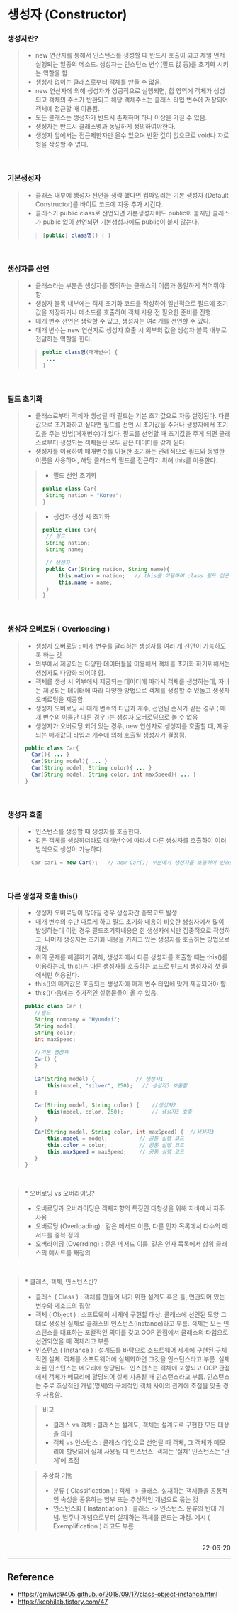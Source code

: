 # 생성자 (Constructor)

### 생성자란?
>- new 연산자를 통해서 인스턴스를 생성할 때 반드시 호출이 되고 제일 먼저 실행되는 일종의 메소드. 생성자는 인스턴스 변수(필드 값 등)를 초기화 시키는 역할을 함.
>- 생성자 없이는 클래스로부터 객체를 만들 수 없음.
>- new 연산자에 의해 생성자가 성공적으로 실행되면, 힙 영역에 객체가 생성되고 객체의 주소가 반환되고 해당 객체주소는 클래스 타입 변수에 저장되어 객체에 접근할 때 이용됨.
>- 모든 클래스는 생성자가 반드시 존재하며 하나 이상을 가질 수 있음.
>- 생성자는 반드시 클래스명과 동일하게 정의하여야한다.
>- 생성자 앞에서는 접근제한자만 올수 있으며 반환 값이 없으므로 void나 자료형을 작성할 수 없다. 

<br>

### 기본생성자
>- 클래스 내부에 생성자 선언을 생략 했다면 컴파일러는 기본 생성자 (Default Constructor)를 바이트 코드에 자동 추가 시킨다.
>- 클래스가 public class로 선언되면 기본생성자에도 public이 붙지만 클래스가 public 없이 선언되면 기본생성자에도 public이 붙지 않는다.
>
>>```java
>>[public] class명() { }
>>```


<br>

### 생성자를 선언
>- 클래스라는 부분은 생성자를 정의하는 클래스의 이름과 동일하게 적어줘야 함. 
>- 생성자 블록 내부에는 객체 초기화 코드를 작성하여 일반적으로 필드에 초기값을 저장하거나 메소드를 호출하여 객체 사용 전 필요한 준비를 진행.
>- 매개 변수 선언은 생략할 수 있고, 생성자는 여러개를 선언할 수 있다.
>- 매개 변수는 new 연산자로 생성자 호출 시 외부의 값을 생성자 블록 내부로 전달하는 역할을 한다.
>
>>```java
>>public class명(매개변수) {
>>	...
>>}
>>```

<br>

### 필드 초기화
>- 클래스로부터 객체가 생성될 때 필드는 기본 초기값으로 자동 설정된다. 다른 값으로 초기화하고 싶다면 필드를 선언 시 초기값을 주거나 생성자에서 초기값을 주는 방법(매개변수)가 있다. 필드를 선언할 때 초기값을 주게 되면 클래스로부터 생성되는 객체들은 모두 같은 데이터를 갖게 된다.
>- 생성자를 이용하여 매개변수를 이용한 초기화는 관례적으로 필드와 동일한 이름을 사용하며, 해당 클래스의 필드를 접근하기 위해 this를 이용한다. 
>
>>- 필드 선언 초기화
>>```java
>>public class Car{
>>	String nation = "Korea";
>>}
>>```
>
>>- 생성자 생성 시 초기화
>>```java
>>public class Car{
>>	// 필드
>>	String nation;
>>	String name;
>>
>>	// 생성자
>>	public Car(String nation, String name){
>>		this.nation = nation;	// this를 이용하여 class 필드 접근
>>		this.name = name;
>>	}
>>}
>>```

<br>

### 생성자 오버로딩 ( Overloading ) 
>- 생성자 오버로딩 : 매개 변수를 달리하는 생성자를 여러 개 선언이 가능하도록 하는 것
>- 외부에서 제공되는 다양한 데이터들을 이용해서 객체를 초기화 하기위해서는 생성자도 다양화 되어야 함.
>- 객체를 생성 시 외부에서 제공되는 데이터에 따라서 객체를 생성하는데, 자바는 제공되는 데이터에 따라 다양한 방법으로 객체를 생성할 수 있돌고 생성자 오버로딩을 제공함. 
>- 생성자 오버로딩 시 매개 변수의 타입과 개수, 선언된 순서가 같은 경우 ( 매개 변수의 이름만 다른 경우 )는 생성자 오버로딩으로 볼 수 없음  
>- 생성자가 오버로딩 되어 있는 경우, new 연산자로 생성자를 호출할 때, 제공되는 매개값의 타입과 개수에 의해 호출될 생성자가 결정됨.
>
>```java
>public class Car{
>	Car(){ ... }
>	Car(String model){ ... }
>	Car(String model, String color){ ... }
>	Car(String model, String color, int maxSpeed){ ... }
>}
>```

<br>

### 생성자 호출
>- 인스턴스를 생성할 때 생성자를 호출한다. 
>- 같은 객체를 생성하더라도 매개변수에 따라서 다른 생성자를 호출하여 여러 방식으로 생성이 가능하다.
>
>```java
>	Car car1 = new Car();	// new Car(); 부분에서 생성자를 호출하여 인스턴스 생성함
>```

<br>

### 다른 생성자 호출 this()
>- 생성자 오버로딩이 많아질 경우 생성자간 중복코드 발생
>- 매개 변수의 수만 다르게 하고 필드 초기화 내용이 비슷한 생성자에서 많이 발생하는데 이런 경우 필드초기화내용은 한 생성자에서만 집중적으로 작성하고, 나머지 생성자는 초기화 내용을 가지고 있는 생성자를 호출하는 방법으로 개선.
>- 위의 문제를 해결하기 위해, 생성자에서 다른 생성자를 호출할 때는 this()를 이용하는데, this()는 다른 생성자를 호출하는 코드로 반드시 생성자의 첫 줄에서만 허용된다.
>- this()의 매개값은 호출되는 생성자에 매개 변수 타입에 맞게 제공되어야 함.
>- this()다음에는 추가적인 실행문들이 올 수 있음.
>
>```java
>public class Car {
>    //필드
>    String company = "Hyundai";
>    String model;
>    String color;
>    int maxSpeed;
>    
>    //기본 생성자
>    Car() {
>    }
>    
>    Car(String model) {             // 생성자1
>        this(model, "silver", 250);   // 생성자3 호출함
>    }
>    
>    Car(String model, String color) {    //생성자2
>        this(model, color, 250);         // 생성자3 호출
>    }
>    
>    Car(String model, String color, int maxSpeed) {  //생성자3
>        this.model = model;          // 공통 실행 코드
>        this.color = color;          // 공통 실행 코드
>        this.maxSpeed = maxSpeed;    // 공통 실행 코드
>    }
>}
>```

<br>

>\* 오버로딩 vs 오버라이딩?
>- 오버로딩과 오버라이딩은 객체지향의 특징인 다형성을 위해 자바에서 자주 사용
>- 오버로딩 (Overloading) : 같은 메서드 이름, 다른 인자 목록에서 다수의 메서드를 중복 정의
>- 오버라이딩 (Overrding) : 같은 메서드 이름, 같은 인자 목록에서 상위 클래스의 메서드를 재정의

<br>

>\* 클래스, 객체, 인스턴스란?
>- 클래스 ( Class ) : 객체를 만들어 내기 위한 설계도 혹은 틀, 연관되어 있는 변수와 메소드의 집합
>- 객체 ( Object ) :  소프트웨어 세계에 구현할 대상. 클래스에 선언된 모양 그대로 생성된 실체로 클래스의 인스턴스(Instance)라고 부름. 객체는 모든 인스턴스를 대표하는 포괄적인 의미를 갖고 OOP 관점에서 클래스의 타입으로 선언되었을 때 객체라고 부름
>- 인스턴스 ( Instance ) : 설계도를 바탕으로 소프트웨어 세계에 구현된 구체적인 실체. 객체를 소프트웨어에 실체화하면 그것을 인스턴스라고 부름. 실체화된 인스턴스는 메모리에 할당된다. 인스턴스는 객체에 포함되고 OOP 관점에서 객체가 메모리에 할당되어 실제 사용될 때 인스턴스라고 부름. 인스턴스는 주로 추상적인 개념(명세)와 구체적인 객체 사이의 관계에 초점을 맞출 경우 사용함.
>
>>비교
>>- 클래스 vs 객체 : 클래스는 설계도, 객체는 설계도로 구현한 모든 대상을 의미
>>- 객체 vs 인스턴스 : 클래스 타입으로 선언될 때 객체, 그 객체가 메모리에 할당되어 실제 사용될 때 인스턴스. 객체는 ‘실체’ 인스턴스는 ‘관계’에 초점
>
>>추상화 기법
>>- 분류 ( Classification ) : 객체 -> 클래스. 실재하는 객체들을 공통적인 속성을 공유하는 범부 또는 추상적인 개념으로 묶는 것
>>- 인스턴스화 ( Instantiation ) : 클래스 -> 인스턴스. 분류의 반대 개념. 범주나 개념으로부터 실재하는 객체를 만드는 과정. 예시 ( Exemplification ) 라고도 부름

<br>

<div style="text-align: right">22-06-20</div>

-------

## Reference
- https://gmlwjd9405.github.io/2018/09/17/class-object-instance.html
- https://kephilab.tistory.com/47